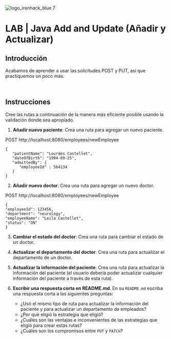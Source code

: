 
![logo_ironhack_blue 7](https://user-images.githubusercontent.com/23629340/40541063-a07a0a8a-601a-11e8-91b5-2f13e4e6b441.png)

# LAB | Java Add and Update (Añadir y Actualizar)

## Introducción

Acabamos de aprender a usar las solicitudes POST y PUT, así que practiquemos un poco más.

<br>

## Instrucciones

Cree las rutas a continuación de la manera más eficiente posible usando la validación donde sea apropiado.

1. **Añadir nuevo paciente**: Crea una ruta para agregar un nuevo paciente.

POST http://localhost:8080/employees/newEmployee
```JSON: 
{
   "patientName": "Lourdes Castellet",
   "dateOfBirth": "1994-09-25",
   "admittedBy": {
      "employeeId" : 564134
   }
}
```

2. **Añadir nuevo doctor**: Crea una ruta para agregar un nuevo doctor.

POST http://localhost:8080/employees/newEmployee

```JSON: 
{
"employeeId": 123456,
"department": "neurology",
"employeeName": "Leila Castellet",
"status": "ON"
}
```

3. **Cambiar el estado del doctor**: Crea una ruta para cambiar el estado de un doctor.
4. **Actualizar el departamento del doctor**: Crea una ruta para actualizar el departamento de un doctor.
5. **Actualizar la información del paciente**: Crea una ruta para actualizar la información del paciente (el usuario debería poder actualizar cualquier información del paciente a través de esta ruta).
6. **Escribir una respuesta corta en README.md**. En su `README.md` escriba una respuesta corta a las siguientes preguntas:

   - ¿Usó el mismo tipo de ruta para actualizar la información del paciente y para actualizar un departamento de empleados?
   - ¿Por qué eligió la estrategia que eligió?
   - ¿Cuáles son las ventajas e inconvenientes de las estrategias que eligió para crear estas rutas?
   - ¿Cuáles son los compromisos entre `PUT` y `PATCH`?

<br>

